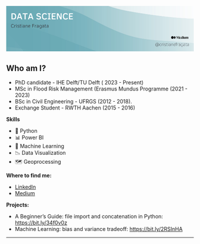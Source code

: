 <p align="center">
  <img src="banner.png" >
</p>

## Who am I? 
- PhD candidate - IHE Delft/TU Delft ( 2023 - Present)
- MSc in Flood Risk Management (Erasmus Mundus Programme (2021 - 2023)
- BSc in Civil Engineering - UFRGS (2012 - 2018).
- Exchange Student - RWTH Aachen (2015 - 2016)

**Skills**
- 🐍 Python
- 📊 Power BI
- 🤖 Machine Learning
- 📉 Data Visualization
- 🗺 Geoprocessing

**Where to find me:**
- [LinkedIn](https://www.linkedin.com/in/cristiane-fragata-a89211a3/?locale=en_US)
- [Medium](https://cristianefragata.medium.com/)

**Projects:**
- A Beginner’s Guide: file import and concatenation in Python: https://bit.ly/34f0v0z
- Machine Learning: bias and variance tradeoff: https://bit.ly/2RSInHA
---
